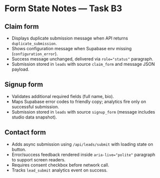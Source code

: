 # Form State Notes — Task B3

## Claim form
- Displays duplicate submission message when API returns `duplicate_submission`.
- Shows configuration message when Supabase env missing (`configuration_error`).
- Success message unchanged, delivered via `role="status"` paragraph.
- Submission stored in `leads` with source `claim_form` and message JSON payload.

## Signup form
- Validates additional required fields (full name, bio).
- Maps Supabase error codes to friendly copy; analytics fire only on successful submission.
- Submission stored in `leads` with source `signup_form` (message includes studio data snapshot).

## Contact form
- Adds async submission using `/api/leads/submit` with loading state on button.
- Error/success feedback rendered inside `aria-live="polite"` paragraph to support screen readers.
- Requires consent checkbox before network call.
- Tracks `lead_submit` analytics event on success.
